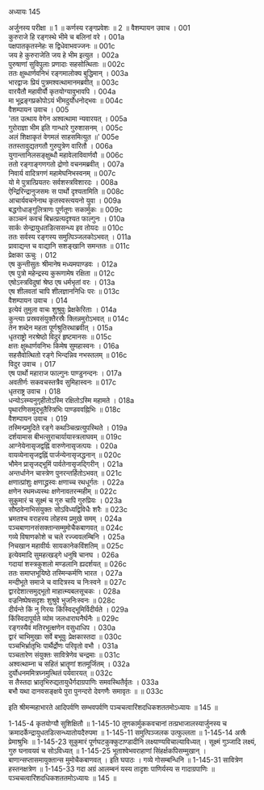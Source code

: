 अध्यायः 145

अर्जुनस्य परीक्षा ॥ 1 ॥ कर्णस्य रङ्गप्रवेशः ॥ 2 ॥
वैशम्पायन उवाच ।	001  
कुरुराजे हि रङ्गस्थे भीमे च बलिनां वरे ।	001a  
पक्षपातकृतस्नेहः स द्विधेवाभवज्जनः ॥	001c  
जय हे कुरुराजेति जय हे भीम इत्युत ।	002a  
पुरुषाणां सुविपुलाः प्रणादाः सहसोत्थिताः ॥	002c  
ततः क्षुब्धार्णवनिभं रङ्गमालोक्य बुद्धिमान् ।	003a  
भारद्वाजः प्रियं पुत्रमश्वत्थामानमब्रवीत् ॥	003c  
वारयैतौ महावीर्यौ कृतयोग्यावुभावपि ।	004a  
मा भूद्रङ्गप्रकोपोऽयं भीमदुर्योधनोद्भवः ॥	004c  
वैशम्पायन उवाच ।	005  
\'तत उत्थाय वेगेन अश्वत्थामा न्यवारयत् ।	005a  
गुरोराज्ञा भीम इति गान्धारे गुरुशासनम् ।	005c  
अलं शिक्षाकृतं वेगमलं साहसमित्युत ॥\'	005e  
ततस्तावुद्यतगतौ गुरुपुत्रेण वारितौ ।	006a  
युगान्तानिलसङ्क्षुब्धौ महावेलाविवार्णवौ ॥	006c  
ततो रङ्गाङ्गणगतो द्रोणो वचनमब्रवीत् ।	007a  
निवार्य वादित्रगणं महामेघनिभस्वनम् ॥	007c  
यो मे पुत्रात्प्रियतरः सर्वशस्त्रविशारदः ।	008a  
ऐन्द्रिरिन्द्रानुजसमः स पार्थो दृश्यतामिति ॥	008c  
आचार्यवचनेनाथ कृतस्वस्त्ययनो युवा ।	009a  
बद्धगोधाङ्गुलित्राणः पूर्णतूणः सकार्मुकः ॥	009c  
काञ्चनं कवचं बिभ्रत्प्रत्यदृश्यत फाल्गुनः ।	010a  
सार्कः सेन्द्रायुधतडित्ससन्ध्य इव तोयदः ॥	010c  
ततः सर्वस्य रङ्गस्य समुत्पिञ्जलकोऽभवत् ।	011a  
प्रावाद्यन्त च वाद्यानि सशङ्खानि समन्ततः ॥	011c  
प्रेक्षका ऊचुः ।	012  
एष कुन्तीसुतः श्रीमानेष मध्यमपाण्डवः ।	012a  
एष पुत्रो महेन्द्रस्य कुरूणामेष रक्षिता ॥	012c  
एषोऽस्त्रविदुषां श्रेष्ठ एष धर्मभृतां वरः ।	013a  
एष शीलवतां चापि शीलज्ञाननिधिः परः ॥	013c  
वैशम्पायन उवाच ।	014  
इत्येवं तुमुला वाचः शुश्रुवुः प्रेक्षकेरिताः ।	014a  
कुन्त्याः प्रस्रवसंयुक्तैरस्रैः क्लिन्नमुरोऽभवत् ॥	014c  
तेन शब्देन महता पूर्णश्रुतिरथाब्रवीत् ।	015a  
धृतराष्ट्रो नरश्रेष्ठो विदुरं हृष्टमानसः ॥	015c  
क्षत्तः क्षुब्धार्णवनिभः किमेष सुमहास्वनः ।	016a  
सहसैवोत्थितो रङ्गे भिन्दन्निव नभस्तलम् ॥	016c  
विदुर उवाच ।	017  
एष पार्थो महाराज फाल्गुनः पाण्डुनन्दनः ।	017a  
अवतीर्णः सकवचस्तत्रैव सुमिहास्वनः ॥	017c  
धृतराष्ट्र उवाच ।	018  
धन्योऽस्म्यनुगृहीतोऽस्मि रक्षितोऽस्मि महामते ।	018a  
पृथारणिसमुद्भूतैस्त्रिभिः पाण्डववह्निभिः ॥	018c  
वैशम्पायन उवाच ।	019  
तस्मिन्प्रमुदिते रङ्गे कथञ्चित्प्रत्युपस्थिते ।	019a  
दर्शयामास बीभत्सुराचार्यायास्त्रलाघवम् ॥	019c  
आग्नेयेनासृजद्वह्निं वारुणेनासृजत्पयः ।	020a  
वायव्येनासृजद्वह्निं पार्जन्येनासृजद्धनान् ॥	020c  
भौमेन प्रासृजद्भूमिं पार्वतेनासृजद्गिरीन् ।	021a  
अन्तर्धानेन चास्त्रेण पुनरन्तर्हितोऽभवत् ॥	021c  
क्षणात्प्रांशुः क्षणाद्ध्रस्वः क्षणाच्च रथधूर्गतः ।	022a  
क्षणेन रथमध्यस्थः क्षणेनावतरन्महीम् ॥	022c  
सुकुमारं च सूक्ष्मं च गुरु चापि गुरुप्रियः ।	023a  
सौष्ठवेनाभिसंयुक्तः सोऽविध्यद्विविधैः शरैः ॥	023c  
भ्रमतश्च वराहस्य लोहस्य प्रमुखे समम् ।	024a  
पञ्चबाणानसंसक्तान्सम्मुमोचैकबाणवत् ॥	024c  
गव्ये विषाणकोशे च चले रज्ज्ववलम्बिनि ।	025a  
निचखान महावीर्यः सायकानेकविंशतिम् ॥	025c  
इत्येवमादि सुमहत्खड्गे धनुषि चानघ ।	026a  
गदायां शस्त्रकुशलो मण्डलानि ह्यदर्शयत् ॥	026c  
ततः समाप्तभूयिष्ठे तस्मिन्कर्मणि भारत ।	027a  
मन्दीभूते समाजे च वादित्रस्य च निःस्वने ॥	027c  
द्वारदेशात्समुद्भूतो माहात्म्यबलसूचकः ।	028a  
वज्रनिष्पेषसदृशः शुश्रुवे भुजनिःस्वनः ॥	028c  
दीर्यन्ते किं नु गिरयः किंस्विद्भूमिर्विदीर्यते ।	029a  
किंस्विदापूर्यते व्योम जलधाराघनैर्घनैः ॥	029c  
रङ्गस्यैवं मतिरभूत्क्षणेन वसुधाधिप ।	030a  
द्वारं चाभिमुखाः सर्वे बभूवुः प्रेक्षकास्तदा ॥	030c  
पञ्चभिर्भ्रातृभिः पार्थैर्द्रोणः परिवृतो वभौ ।	031a  
पञ्चतारेण संयुक्तः सावित्रेणेव चन्द्रमाः ॥	031c  
अश्वत्थाम्ना च सहितं भ्रातॄणां शतमूर्जितम् ।	032a  
दुर्योधनममित्रघ्नमुत्थितं पर्यवारयत् ॥	032c  
स तैस्तदा भ्रातृभिरुद्यतायुधैर्गदाग्रपाणिः समवस्थितैर्वृतः ।	033a  
बभौ यथा दानवसङ्क्षये पुरा पुनन्दरो देवगणैः समावृतः ॥ ॥	033c  

इति श्रीमन्महाभारते आदिपर्वणि सम्भवपर्वणि पञ्चचत्वारिंशदधिकशततमोऽध्यायः ॥ 145 ॥

1-145-4 कृतयोग्यौ सुशिक्षितौ ॥ 1-145-10 तूणकार्मुककवचानां तत्प्रभाजालस्यार्जुनस्य च क्रमादर्केन्द्रायुधतडित्सन्ध्यातोयदैरुपमा ॥ 1-145-11 समुत्पिञ्जलक उत्फुल्लता ॥ 1-145-14 अस्रैः प्रेमाश्रुभिः ॥ 1-145-23 सुकुमारं पूर्णघटकुक्कुटाण्डादीनि लक्ष्याण्यविचाल्याविध्यत् । सूक्ष्मं गुञ्जादि लक्ष्यं, गुरु घनावयवं च सोऽविध्यत् ॥ 1-145-25 भूताश्वेभवराहाणां सिंहर्क्षकपिसम्मुखान् । बाणान्सप्तासमायुक्तान्स मुमोचैकबाणवत् । इति घपाठः । गव्ये गोसम्बन्धिनि ॥ 1-145-31 सावित्रेण हस्तनक्षत्रेण ॥ 1-145-33 गदा अग्रं आलम्बनं यस्य तादृशः पाणिर्यस्य स गादाग्रपाणिः ॥ पञ्चचत्वारिंशदधिकशततमोऽध्यायः ॥ 145 ॥
